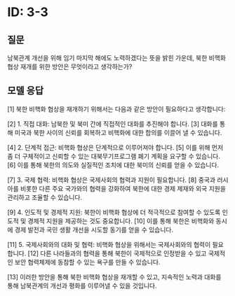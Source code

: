 # ID: 3-3
## 질문
남북관계 개선을 위해 임기 마지막 해에도 노력하겠다는 뜻을 밝힌 가운데, 북한 비핵화 협상 재개를 위한 방안은 무엇이라고 생각하는가?
## 모델 응답
[1] 북한 비핵화 협상을 재개하기 위해서는 다음과 같은 방안이 필요하다고 생각합니다:

[2] 1. 직접 대화: 남북한 및 북미 간에 직접적인 대화를 추진해야 합니다. [3] 대화를 통해 미국과 북한 사이의 신뢰를 회복하고 비핵화에 대한 합의를 이끌어 낼 수 있습니다.

[4] 2. 단계적 접근: 비핵화 협상은 단계적으로 이루어져야 합니다. [5] 이를 위해 먼저 좀 더 구체적이고 신뢰할 수 있는 대북무기프로그램 폐기 계획을 요구할 수 있습니다. [6] 이를 통해 북한의 의도와 실질적인 조치에 대한 북미의 신뢰를 얻을 수 있습니다.

[7] 3. 국제 협력: 비핵화 협상은 국제사회의 협력과 지원이 필요합니다. [8] 중국과 러시아를 비롯한 다른 주요 국가와의 협력을 강화하여 북한에 대한 경제 제재와 외국 지원을 관리하고 조율할 수 있습니다.

[9] 4. 인도적 및 경제적 지원: 북한이 비핵화 협상에 더 적극적으로 참여할 수 있도록 인도적 및 경제적 지원을 제공하는 것도 중요합니다. [10] 이를 통해 북한은 비핵화와 동시에 경제 발전과 국민 생활 개선을 시도할 동기를 얻을 수 있습니다.

[11] 5. 국제사회와의 대화 및 협력: 비핵화 협상을 위해서는 국제사회와의 협력이 필요합니다. [12] 다른 나라들과의 협력을 통해 북한이 국제적으로 인정받을 수 있고 국제적인 보안 협력체제에 동참할 수 있는 욕구를 만들 수 있습니다.

[13] 이러한 방안을 통해 북한 비핵화 협상을 재개할 수 있고, 지속적인 노력과 대화를 통해 남북관계의 개선과 평화를 이루어낼 수 있을 것입니다.